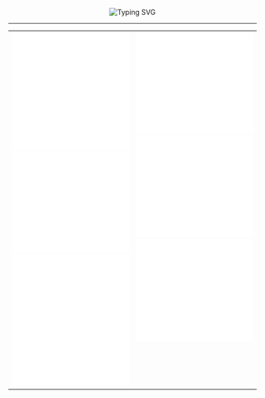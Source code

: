 <!-- Terminal typing banner -->
<p align="center">
  <img src="https://readme-typing-svg.demolab.com?font=Fira+Code&size=20&pause=1000&color=00FF00&center=true&vCenter=true&width=435&lines=Full+Stack+Dev+%7C+Cybersecurity+N2;Python+%7C+Bash+%7C+Linux+%7C+Docker;Security+Through+Code+%26+Curiosity" alt="Typing SVG" />
</p>

---

<table>
<tr>
<td width="50%" align="center" valign="top">

<!-- LANGUAGES -->
<img src="./metric-languages.svg" width="100%" alt="Languages"/>

<!-- MUSIC -->
<img src="./metric-music.svg" width="100%" alt="Spotify Music"/>

<!-- RSS -->
<img src="./metric-rss.svg" width="100%" alt="RSS Feed"/>

</td>
<td width="50%" align="center" valign="top">

<!-- WAKATIME -->
<img src="./metric-wakatime.svg" width="100%" alt="WakaTime"/>

<!-- STOCKS -->
<img src="./metric-stock-arb.svg" width="100%" alt="ARB Stock"/>
<img src="./metric-stock-sui.svg" width="100%" alt="SUI Stock"/>

</td>
</tr>
</table>
